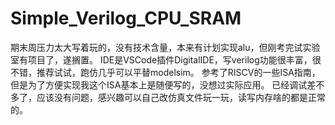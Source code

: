 # Simple_Verilog_CPU_SRAM
期末周压力太大写着玩的，没有技术含量，本来有计划实现alu，但刚考完试实验室有项目了，遂搁置。
IDE是VSCode插件DigitalIDE，写verilog功能很丰富，很不错，推荐试试，跑仿几乎可以平替modelsim。
参考了RISCV的一些ISA指南，但是为了方便实现我这个ISA基本上是随便写的，没想过实际应用。
已经调试差不多了，应该没有问题，感兴趣可以自己改仿真文件玩一玩，读写内存啥的都是正常的。
